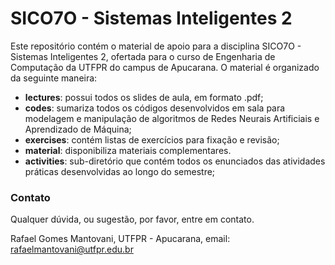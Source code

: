 # SICO7O - Sistemas Inteligentes 2

Este repositório contém o material de apoio para a disciplina SICO7O - Sistemas Inteligentes 2, ofertada para o curso de Engenharia de Computação da UTFPR do campus de Apucarana. O material é organizado da seguinte maneira:

* **lectures**: possui todos os slides de aula, em formato .pdf;
* **codes**: sumariza todos os códigos desenvolvidos em sala para modelagem e manipulação de algoritmos de Redes Neurais Artificiais e Aprendizado de Máquina;
* **exercises**: contém listas de exercícios para fixação e revisão;
* **material**: disponibiliza materiais complementares.
* **activities**: sub-diretório que contém todos os enunciados das atividades práticas desenvolvidas ao longo do semestre;

### Contato

Qualquer dúvida, ou sugestão, por favor, entre em contato.

Rafael Gomes Mantovani, UTFPR - Apucarana, email: rafaelmantovani@utfpr.edu.br
